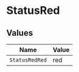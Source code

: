 # StatusRed


## Values

| Name           | Value          |
| -------------- | -------------- |
| `StatusRedRed` | red            |